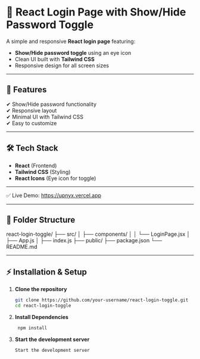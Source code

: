 # 🔐 React Login Page with Show/Hide Password Toggle

A simple and responsive **React login page** featuring:
- **Show/Hide password toggle** using an eye icon
- Clean UI built with **Tailwind CSS**
- Responsive design for all screen sizes

---

## 🚀 Features
✔ Show/Hide password functionality  
✔ Responsive layout  
✔ Minimal UI with Tailwind CSS  
✔ Easy to customize  

---

## 🛠️ Tech Stack
- **React** (Frontend)
- **Tailwind CSS** (Styling)
- **React Icons** (Eye icon for toggle)

---

✅ Live Demo: https://upnyx.vercel.app

---

## 📂 Folder Structure
react-login-toggle/
├── src/
│ ├── components/
│ │ └── LoginPage.jsx
│ ├── App.js
│ ├── index.js
├── public/
├── package.json
└── README.md


---

## ⚡ Installation & Setup

1. **Clone the repository**
   ```bash
   git clone https://github.com/your-username/react-login-toggle.git
   cd react-login-toggle

2. **Install Dependencies**
   ```bash
    npm install
3. **Start the development server**
   ```bash
   Start the development server

